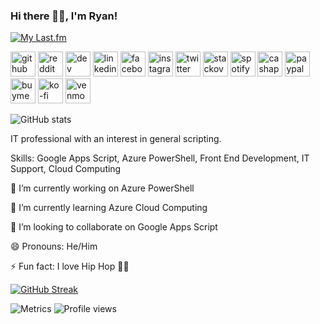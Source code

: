 ### Hi there 👋🏿, I'm Ryan!
<!--
**rjmccallumbigl/rjmccallumbigl** is a ✨ _special_ ✨ repository because its `README.md` (this file) appears on your GitHub profile.

Here are some ideas to get you started:

- 🔭 I’m currently working on ...
- 🌱 I’m currently learning ...
- 👯 I’m looking to collaborate on ...
- 🤔 I’m looking for help with ...
- 💬 Ask me about ...
- 📫 How to reach me: ...
- 😄 Pronouns: ...
- ⚡ Fun fact: ...
-->
[![My Last.fm](https://lastfm-recently-played.vercel.app/api?user=ryanmcslomo&count=10&width=600)](https://www.last.fm/user/ryanmcslomo)

[<img src='https://cdn.jsdelivr.net/npm/simple-icons@3.0.1/icons/github.svg' alt='github' height='40'>](https://github.com/rjmccallumbigl) [<img src='https://cdn.jsdelivr.net/npm/simple-icons@3.0.1/icons/reddit.svg' alt='reddit' height='40'>](https://www.reddit.com/user/ryanmcslomo/)  [<img src='https://cdn.jsdelivr.net/npm/simple-icons@3.0.1/icons/dev-dot-to.svg' alt='dev' height='40'>](https://dev.to/ryanmcslomo)  [<img src='https://cdn.jsdelivr.net/npm/simple-icons@3.0.1/icons/linkedin.svg' alt='linkedin' height='40'>](https://www.linkedin.com/in/ryanjonathanmccallum/)  [<img src='https://cdn.jsdelivr.net/npm/simple-icons@3.0.1/icons/facebook.svg' alt='facebook' height='40'>](https://www.facebook.com/ryanjmccallum)  [<img src='https://cdn.jsdelivr.net/npm/simple-icons@3.0.1/icons/instagram.svg' alt='instagram' height='40'>](https://www.instagram.com/ryanmcslomo/)  [<img src='https://cdn.jsdelivr.net/npm/simple-icons@3.0.1/icons/twitter.svg' alt='twitter' height='40'>](https://twitter.com/ryanmcslomo)  [<img src='https://cdn.jsdelivr.net/npm/simple-icons@3.0.1/icons/stackoverflow.svg' alt='stackoverflow' height='40'>](https://stackoverflow.com/users/7954017)  [<img src='https://cdn.jsdelivr.net/npm/simple-icons@3.0.1/icons/spotify.svg' alt='spotify' height='40'>](https://open.spotify.com/playlist/6vyFk9ZoOAKnaqexRGWeiE)  [<img src='https://cdn.jsdelivr.net/npm/simple-icons@3.0.1/icons/cashapp.svg' alt='cashapp' height='40'>](https://cash.app/$ryanmcslomo)  [<img src='https://cdn.jsdelivr.net/npm/simple-icons@3.0.1/icons/paypal.svg' alt='paypal' height='40'>](https://paypal.me/ryanmcslomo)  [<img src='https://cdn.jsdelivr.net/npm/simple-icons@3.0.1/icons/buymeacoffee.svg' alt='buymeacoffee' height='40'>](https://www.buymeacoffee.com/ryanmcslomo)  [<img src='https://cdn.jsdelivr.net/npm/simple-icons@3.0.1/icons/ko-fi.svg' alt='ko-fi' height='40'>](https://ko-fi.com/ryanmcslomo)  [<img src='https://cdn.jsdelivr.net/npm/simple-icons@3.0.1/icons/venmo.svg' alt='venmo' height='40'>](https://www.venmo.com/u/ryanmcslomo)  

![GitHub stats](https://github-readme-stats.vercel.app/api?username=rjmccallumbigl&show_icons=true&include_all_commits=true&count_private=true&theme=github_dark)
<!-- ![== @rjmccallumbigl ==](https://arturssmirnovs.github.io/github-profile-readme-generator/images/banner.png) -->

IT professional with an interest in general scripting.

Skills: Google Apps Script, Azure PowerShell, Front End Development, IT Support, Cloud Computing

🔭 I’m currently working on Azure PowerShell 

🌱 I’m currently learning Azure Cloud Computing 

👯 I’m looking to collaborate on Google Apps Script 

😄 Pronouns: He/Him 

⚡ Fun fact: I love Hip Hop 🤘🏿 

<!-- (Thank you [Arturs](https://github.com/arturssmirnovs/github-profile-readme-generator) for the generator!) -->

[![GitHub Streak](http://github-readme-streak-stats.herokuapp.com?user=rjmccallumbigl&theme=dark&stroke=1C37DD&border=C3D1D9&fire=C3D1D9&currStreakNum=1F6FEB&ring=58A6FF&currStreakLabel=58A6FF&sideNums=1F6FEB&sideLabels=58A6FF&dates=C3D1D9)](https://git.io/streak-stats)

![Metrics](https://metrics.lecoq.io/rjmccallumbigl?template=classic&isocalendar=1&activity=1&posts=1&languages=1&achievements=1&notable=1&lines=1&repositories=1&gists=1&pagespeed=1&stackoverflow=1&tweets=1&base.indepth=false&repositories=100&repositories.batch=100&repositories.forks=false&repositories.affiliations=owner&isocalendar.duration=full-year&languages.limit=8&languages.threshold=0%25&languages.other=false&languages.colors=github&languages.sections=most-used&languages.indepth=false&languages.analysis.timeout=15&languages.categories=markup%2C%20programming&languages.recent.categories=markup%2C%20programming&languages.recent.load=300&languages.recent.days=14&activity.limit=5&activity.load=300&activity.days=14&activity.visibility=public&activity.timestamps=true&activity.filter=all&achievements.threshold=C&achievements.secrets=true&achievements.display=detailed&achievements.limit=0&notable.from=organization&notable.repositories=false&notable.indepth=true&notable.types=commit&pagespeed.url=https%3A%2F%2Frjmccallumbigl.github.io&pagespeed.detailed=true&pagespeed.screenshot=true&stackoverflow.user=7954017&stackoverflow.sections=answers-top%2C%20questions-recent&stackoverflow.limit=2&stackoverflow.lines=4&stackoverflow.lines.snippet=2&tweets.attachments=false&tweets.limit=2&tweets.user=ryanmcslomo&posts.source=hashnode&posts.descriptions=true&posts.covers=true&posts.limit=4&posts.user=ryanmcslomo&config.timezone=America%2FNew_York)
![Profile views](https://gpvc.arturio.dev/rjmccallumbigl)  
<!-- [![trophy](https://github-profile-trophy.vercel.app/?username=rjmccallumbigl&no-bg=true)](https://github.com/ryo-ma/github-profile-trophy) -->
